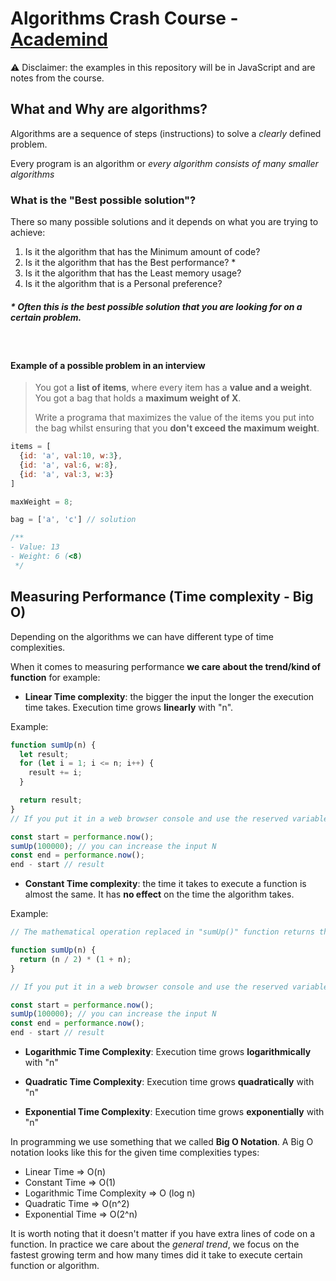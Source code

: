 # Algorithms Crash Course - [Academind](https://www.youtube.com/watch?v=JgWm6sQwS_I)

⚠️ Disclaimer: the examples in this repository will be in JavaScript and are notes from the course.

## **What and Why are algorithms?**

Algorithms are a sequence of steps (instructions) to solve a *clearly* defined problem.

Every program is an algorithm or _every algorithm consists of many smaller algorithms_

### **What is the "Best possible solution"?**

There so many possible solutions and it depends on what you are trying to achieve:

1. Is it the algorithm that has the Minimum amount of code?
2. Is it the algorithm that has the Best performance? *
3. Is it the algorithm that has the Least memory usage?
4. Is it the algorithm that is a Personal preference?

##### \* Often this is the best possible solution that you are looking for on a certain problem.

<br>

#### Example of a possible problem in an interview

>You got a **list of items**, where every item has a **value and a weight**. You got a bag that holds a **maximum weight of X**.
>
> Write a programa that maximizes the value of the items you put into the bag whilst ensuring that you **don't exceed the maximum weight**.

```js
items = [
  {id: 'a', val:10, w:3},
  {id: 'a', val:6, w:8},
  {id: 'a', val:3, w:3}
]

maxWeight = 8;

bag = ['a', 'c'] // solution

/**
- Value: 13
- Weight: 6 (<8)
 */
```

## **Measuring Performance (Time complexity - Big O)**

Depending on the algorithms we can have different type of time complexities.

When it comes to measuring performance **we care about the trend/kind of function** for example:

- **Linear Time complexity**: the bigger the input the longer the execution time takes. Execution time grows **linearly** with "n".

Example: 
```js
function sumUp(n) {
  let result;
  for (let i = 1; i <= n; i++) {
    result += i;
  }

  return result;
}
// If you put it in a web browser console and use the reserved variable called `performance.now()` to get the current timestamp you'll see that we have a trend of 10x the execution:

const start = performance.now();
sumUp(100000); // you can increase the input N
const end = performance.now();
end - start // result
```

- **Constant Time complexity**: the time it takes to execute a function is almost the same. It has **no effect** on the time the algorithm takes.

Example: 
```js
// The mathematical operation replaced in "sumUp()" function returns the same result as the for loop in the Linear time, but it improves the performance of the "sumUp()" function

function sumUp(n) {
  return (n / 2) * (1 + n);
}

// If you put it in a web browser console and use the reserved variable called `performance.now()` to get the current timestamp you'll see that we have a trend of 10x the execution:

const start = performance.now();
sumUp(100000); // you can increase the input N
const end = performance.now();
end - start // result
```
- **Logarithmic Time Complexity**: Execution time grows **logarithmically** with "n"

- **Quadratic Time Complexity**: Execution time grows **quadratically** with "n"

- **Exponential Time Complexity**: Execution time grows **exponentially** with "n"

In programming we use something that we called **Big O Notation**. A Big O notation looks like this for the given time complexities types:

- Linear Time => O(n)
- Constant Time => O(1)
- Logarithmic Time Complexity => O (log n)
- Quadratic Time => O(n^2)
- Exponential Time => O(2^n)

It is worth noting that it doesn't matter if you have extra lines of code on a function. In practice we care about the _general trend_, we focus on the fastest growing term and how many times did it take to execute certain function or algorithm.
